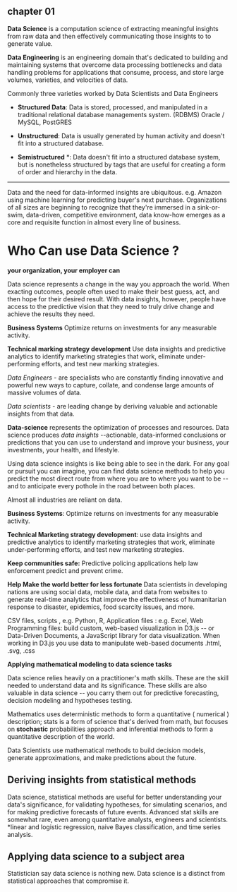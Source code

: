 ## chapter 01

**Data Science** is a computation science of extracting meaningful insights from raw data and then effectively communicating those insights to to generate value.

**Data Engineering** is an engineering domain that's dedicated to building and maintaining systems that overcome data processing bottlenecks and data handling problems for applications that consume, process, and store large volumes, varieties, and velocities of data.

Commonly three varieties worked by Data Scientists and Data Engineers

  * **Structured Data**: Data is stored, processed, and manipulated in a traditional relational database managements system. (RDBMS) Oracle / MySQL, PostGRES

  * **Unstructured**: Data is usually generated by human activity and doesn't fit into a structured database.

  * **Semistructured** *: Data doesn't fit into a structured database system, but is nonetheless structured by tags that are useful for creating a form of order and hierarchy in the data.

----

Data and the need for data-informed insights are ubiquitous. e.g. Amazon using machine learning for predicting
buyer's next purchase.
Organizations of all sizes are beginning to recognize that they're immersed in a sink-or-swim, data-driven, competitive environment, data know-how emerges as a core and requisite function in almost every line of business.


 # Who Can use Data Science ?

 **your organization, your employer can**

 Data science represents a change in the way you approach the world. When exacting outcomes, people often used to make their best guess, act, and then hope for their desired result. With data insights, however, people have access to the predictive vision that they need to truly drive change and achieve the results they need.

 **Business Systems** Optimize returns on investments for any measurable activity.

 **Technical marking strategy development** Use data insights and predictive analytics to identify marketing strategies that work, eliminate under-performing efforts, and test new marking strategies.


*Data Engineers* - are specialists who are constantly finding innovative and powerful new ways to capture, collate, and condense large amounts of massive volumes of data.

*Data scientists* - are leading change by deriving valuable and actionable insights from that data.

**Data-science** represents the optimization of processes and resources. Data science produces *data insights* --actionable, data-informed conclusions or predictions that you can use to understand and improve your business, your investments, your health, and lifestyle.

Using data science insights is like being able to see in the dark. For any goal or pursuit you can imagine, you can find data science methods to help you predict the most direct route from where you are to where you want to be -- and to anticipate every pothole in the road between both places.

Almost all industries are reliant on data.

**Business Systems**: Optimize returns on investments for any measurable activity.

**Technical Marketing strategy development**: use data insights and predictive analytics to identify marketing strategies that work, eliminate under-performing efforts, and test new marketing strategies.

**Keep communities safe:** Predictive policing applications help law enforcement predict and prevent crime.

**Help Make the world better for less fortunate** Data scientists in developing nations are using social data, mobile data, and data from websites to generate real-time analytics that improve the effectiveness of humanitarian response to disaster, epidemics, food scarcity issues, and more.

CSV files, scripts , e.g. Python, R, Application files : e.g. Excel, Web Programming files: build custom, web-based visualization in D3.js -- or Data-Driven Documents, a JavaScript library for data visualization. When working in D3.js you use data to manipulate web-based documents .html, .svg, .css

**Applying mathematical modeling to data science tasks**

Data science relies heavily on a practitioner's math skills. These are the skill needed to understand data and its significance. These skills are also valuable in data science -- you carry them out for predictive forecasting, decision modeling and hypotheses testing.

Mathematics uses deterministic methods to form a quantitative ( numerical ) description; stats is a form of science that's derived from math, but focuses on **stochastic** probabilities approach and inferential methods to form a quantitative description of the world.

Data Scientists use mathematical methods to build decision models, generate approximations, and make predictions about the future.


## Deriving insights from statistical methods

Data science, statistical methods are useful for better understanding your data's significance, for validating hypotheses, for simulating scenarios, and for making predictive forecasts of future events. Advanced stat skills are somewhat rare, even among quantitative analysts, engineers and scientists. *linear and logistic regression, naive Bayes classification, and time series analysis.

## Applying data science to a subject area

Statistician say data science is nothing new. Data science is a distinct from statistical approaches that compromise it.


